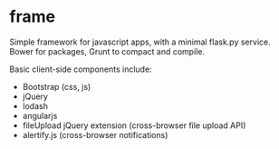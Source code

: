 frame
=====

Simple framework for javascript apps, with a minimal flask.py service. Bower for packages, Grunt to compact and compile.

Basic client-side components include:
*    Bootstrap (css, js)
*    jQuery
*    lodash
*    angularjs
*    fileUpload jQuery extension (cross-browser file upload API)
*    alertify.js (cross-browser notifications)
